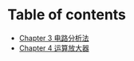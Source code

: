# Table of contents

* [Chapter 3 电路分析法](README.md)
* [Chapter 4 运算放大器](chapter-4-yun-suan-fang-da-qi.md)
